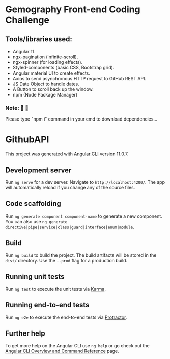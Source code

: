 # Gemography Front-end Coding Challenge
## Tools/libraries used:
- Angular 11.
- ngx-pagination (infinite-scroll).
- ngx-spinner (for loading effects).
- Styled-components (basic CSS, Bootstrap grid).
- Angular material UI to create effects.
- Axios to send asynchronous HTTP request to GitHub REST API.
- JS Date Object to handle dates.
- A Button to scroll back up the window.
- npm (Node Package Manager)
### Note: 🚨 :rotating_light:
Please type "npm i" command in your cmd to download dependencies...
# GithubAPI

This project was generated with [Angular CLI](https://github.com/angular/angular-cli) version 11.0.7.

## Development server

Run `ng serve` for a dev server. Navigate to `http://localhost:4200/`. The app will automatically reload if you change any of the source files.

## Code scaffolding

Run `ng generate component component-name` to generate a new component. You can also use `ng generate directive|pipe|service|class|guard|interface|enum|module`.

## Build

Run `ng build` to build the project. The build artifacts will be stored in the `dist/` directory. Use the `--prod` flag for a production build.

## Running unit tests

Run `ng test` to execute the unit tests via [Karma](https://karma-runner.github.io).

## Running end-to-end tests

Run `ng e2e` to execute the end-to-end tests via [Protractor](http://www.protractortest.org/).

## Further help

To get more help on the Angular CLI use `ng help` or go check out the [Angular CLI Overview and Command Reference](https://angular.io/cli) page.
